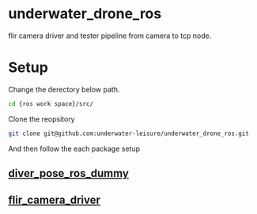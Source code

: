 # underwater_drone_ros
flir camera driver and tester pipeline from camera to tcp node.

# Setup
Change the derectory below path.
```bash
cd {ros work space}/src/
```
Clone the reopsitory
```bash
git clone git@github.com:underwater-leisure/underwater_drone_ros.git
```
And then follow the each package setup
## [diver_pose_ros_dummy](https://github.com/underwater-leisure/underwater_drone_ros/blob/main/diver_pose_ros_dummy/README.md)
## [flir_camera_driver](https://jenti.notion.site/Setup-dd6cb90d4b9347bf996f326bbc7d6370?pvs=4)
